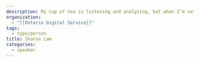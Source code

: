 ```yaml
---
description: My cup of tea is listening and analyzing, but when I’m not doing that I like word games and wilderness adventures. And tea.
organization:
  - "[[Ontario Digital Service]]"
tags:
  - type/person
title: Sharon Lam
categories:
  - speaker
---
```

